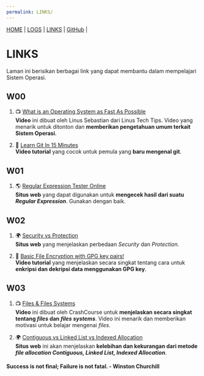 ```yaml
---
permalink: LINKS/
---
```


[HOME](https://vwjaya32.github.io/os222/) | [LOGS](TXT/mylog.txt) | [LINKS](https://vwjaya32.github.io/os222/LINKS/) |  [GitHub](https://github.com/vwjaya32/os222/) | 

# LINKS

Laman ini berisikan berbagai link yang dapat membantu dalam mempelajari Sistem Operasi.  

## W00
1. 📺 [What is an Operating System as Fast As Possible](https://youtu.be/pVzRTmdd9j0)<br>
**Video** ini dibuat oleh Linus Sebastian dari Linus Tech Tips. 
Video yang menarik untuk ditonton dan **memberikan pengetahuan umum terkait Sistem Operasi**.

2. 📼 [Learn Git In 15 Minutes](https://youtu.be/USjZcfj8yxE)<br>
**Video tutorial** yang cocok untuk pemula yang **baru mengenal git**.  

## W01
1. 🌎 [Regular Expression Tester Online](https://regexr.com/3cr6f)<br>
**Situs web** yang dapat digunakan untuk **mengecek hasil dari suatu _Regular Expression_**. Gunakan dengan baik.  

## W02
1. 🌍 [Security vs Protection](https://www.geeksforgeeks.org/difference-between-security-and-protection/)<br>
**Situs web** yang menjelaskan perbedaan _Security_ dan _Protection_.  

2. 📼 [Basic File Encryption with GPG key pairs!](https://www.youtube.com/watch?v=DMGIlj7u7Eo)<br>
**Video tutorial** yang menjelaskan secara singkat tentang cara untuk **enkripsi dan dekripsi data menggunakan GPG key**.  

## W03
1. 📺 [Files & Files Systems](https://youtu.be/KN8YgJnShPM)<br>
**Video** ini dibuat oleh CrashCourse untuk **menjelaskan secara singkat tentang _files_ dan _files systems_**.
Video ini menarik dan memberikan motivasi untuk belajar mengenai _files_.  

2. 🌍 [Contiguous vs Linked List vs Indexed Allocation](https://www.geeksforgeeks.org/file-allocation-methods/)<br>
**Situs web** ini akan menjelaskan **kelebihan dan kekurangan dari metode _file allocation Contiguous, Linked List, Indexed Allocation_**.  


#### Success is not final; Failure is not fatal. - Winston Churchill
